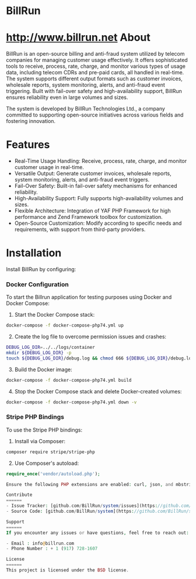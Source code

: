 # BillRun
http://www.billrun.net
About
======
BillRun is an open-source billing and anti-fraud system utilized by telecom companies for managing customer usage effectively. It offers sophisticated tools to receive, process, rate, charge, and monitor various types of usage data, including telecom CDRs and pre-paid cards, all handled in real-time. The system supports different output formats such as customer invoices, wholesale reports, system monitoring, alerts, and anti-fraud event triggering. Built with fail-over safety and high-availability support, BillRun ensures reliability even in large volumes and sizes.

The system is developed by BillRun Technologies Ltd., a company committed to supporting open-source initiatives across various fields and fostering innovation.

Features
======
- Real-Time Usage Handling: Receive, process, rate, charge, and monitor customer usage in real-time.
- Versatile Output: Generate customer invoices, wholesale reports, system monitoring, alerts, and anti-fraud event triggers.
- Fail-Over Safety: Built-in fail-over safety mechanisms for enhanced reliability.
- High-Availability Support: Fully supports high-availability volumes and sizes.
- Flexible Architecture: Integration of YAF PHP Framework for high performance and Zend Framework toolbox for customization.
- Open-Source Customization: Modify according to specific needs and requirements, with support from third-party providers.

Installation
======
Install BillRun by configuring:


### Docker Configuration

To start the Billrun application for testing purposes using Docker and Docker Compose:

1. Start the Docker Compose stack:

```bash
docker-compose -f docker-compose-php74.yml up
```

2. Create the log file to overcome permission issues and crashes:

```bash
DEBUG_LOG_DIR=../../logs/container
mkdir ${DEBUG_LOG_DIR} -p
touch ${DEBUG_LOG_DIR}/debug.log && chmod 666 ${DEBUG_LOG_DIR}/debug.log
```

3. Build the Docker image:

```bash
docker-compose -f docker-compose-php74.yml build
```

4. Stop the Docker Compose stack and delete Docker-created volumes:

```bash
docker-compose -f docker-compose-php74.yml down -v
```

### Stripe PHP Bindings

To use the Stripe PHP bindings:

1. Install via Composer:

```bash
composer require stripe/stripe-php
```

2. Use Composer's autoload:

```php
require_once('vendor/autoload.php');

Ensure the following PHP extensions are enabled: curl, json, and mbstring. For more detailed documentation and usage examples, refer to the Stripe API documentation (https://stripe.com/docs/api)

Contribute
======
- Issue Tracker: [github.com/BillRun/system/issues](https://github.com/BillRun/system/pulls)
- Source Code: [github.com/BillRun/system](https://github.com/BillRun/system)

Support
======
If you encounter any issues or have questions, feel free to reach out:

- Email : info@billrun.com
- Phone Number : + 1 (917) 728-1607

License
======
This project is licensed under the BSD license.

